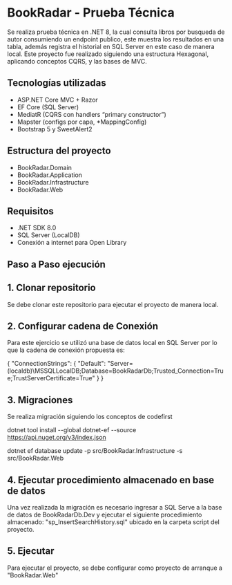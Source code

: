 # BookRadar - Prueba Técnica

Se realiza prueba técnica en .NET 8, la cual consulta libros por busqueda de autor consumiendo un endpoint publico, este muestra los resultados en una tabla, además registra el historial en SQL Server en este caso de manera local. Este proyecto fue realizado siguiendo una estructura Hexagonal, aplicando conceptos CQRS, y las bases de MVC.

## Tecnologías utilizadas
* ASP.NET Core MVC + Razor
* EF Core (SQL Server)
* MediatR (CQRS con handlers “primary constructor”)
* Mapster (configs por capa, *MappingConfig)
* Bootstrap 5 y SweetAlert2

## Estructura del proyecto
* BookRadar.Domain
* BookRadar.Application
* BookRadar.Infrastructure
* BookRadar.Web

## Requisitos
* .NET SDK 8.0
* SQL Server (LocalDB)
* Conexión a internet para Open Library

## Paso a Paso ejecución
## 1. Clonar repositorio
Se debe clonar este repositorio para ejecutar el proyecto de manera local.

## 2. Configurar cadena de Conexión
Para este ejercicio se utilizó una base de datos local en SQL Server por lo que la cadena de conexión propuesta es:

{
  "ConnectionStrings": {
    "Default": "Server=(localdb)\\MSSQLLocalDB;Database=BookRadarDb;Trusted_Connection=True;TrustServerCertificate=True"
  }
}


## 3. Migraciones
Se realiza migración siguiendo los conceptos de codefirst

dotnet tool install --global dotnet-ef --source https://api.nuget.org/v3/index.json

dotnet ef database update -p src/BookRadar.Infrastructure -s src/BookRadar.Web

## 4. Ejecutar procedimiento almacenado en base de datos
Una vez realizada la migración es necesario ingresar a SQL Serve a la base de datos de BookRadarDb.Dev y ejecutar el siguiente procedimiento almacenado: "sp_InsertSearchHistory.sql" ubicado en la carpeta script del proyecto.

## 5. Ejecutar
Para ejecutar el proyecto, se debe configurar como proyecto de arranque a "BookRadar.Web"
